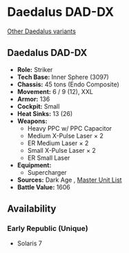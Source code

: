 # Daedalus DAD-DX 

[Other Daedalus variants](../daedalus.md) 

## Daedalus DAD-DX 

- **Role:** Striker 
- **Tech Base:** Inner Sphere (3097) 
- **Chassis:** 45 tons (Endo Composite) 
- **Movement:** 6 / 9 (12), XXL 
- **Armor:** 136 
- **Cockpit:** Small 
- **Heat Sinks:** 13 (26) 
- **Weapons:** 
  - Heavy PPC w/ PPC Capacitor 
  - Medium X-Pulse Laser × 2 
  - ER Medium Laser × 2 
  - Small X-Pulse Laser × 2 
  - ER Small Laser 
- **Equipment:** 
  - Supercharger 
- **Sources:** Dark Age , [Master Unit List](http://masterunitlist.info/Unit/Details/8105/daedalus-dad-dx) 
- **Battle Value:** 1606 

## Availability 

### Early Republic (Unique) 

- Solaris 7 

